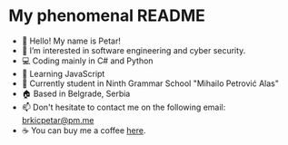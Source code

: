 # My phenomenal README
- 👋 Hello! My name is Petar!
- 👀 I’m interested in software engineering and cyber security.
- 💻 Coding mainly in C# and Python
- 📔 Learning JavaScript
- 🏫 Currently student in Ninth Grammar School "Mihailo Petrović Alas"   
- 🏠 Based in Belgrade, Serbia
- 📫 Don't hesitate to contact me on the following email: brkicpetar@pm.me
- ☕ You can buy me a coffee [here](https://www.buymeacoffee.com/brkicpetar).
